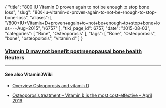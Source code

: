 {
    "title": "800 IU Vitamin D proven again to not be enough to stop bone loss",
    "slug": "800-iu-vitamin-d-proven-again-to-not-be-enough-to-stop-bone-loss",
    "aliases": [
        "/800+IU+Vitamin+D+proven+again+to+not+be+enough+to+stop+bone+loss+-+Aug+2015",
        "/6757"
    ],
    "tiki_page_id": 6757,
    "date": "2015-08-03",
    "categories": [
        "Bone",
        "Osteoporosis"
    ],
    "tags": [
        "Bone",
        "Osteoporosis",
        "bone",
        "osteoporosis",
        "vitamin d"
    ]
}


### [Vitamin D may not benefit postmenopausal bone health](http://www.reuters.com/article/2015/08/03/us-health-menopause-bones-idUSKCN0Q81TV20150803?feedType=RSS&feedName=healthNews) Reuters

---

#### See also VitaminDWiki

* [Overview Osteoporosis and vitamin D](/posts/overview-osteoporosis-and-vitamin-d)

* [Osteoporosis treatment – Vitamin D is the most cost-effective – April 2019](/posts/osteoporosis-treatment-vitamin-d-is-the-most-cost-effective)